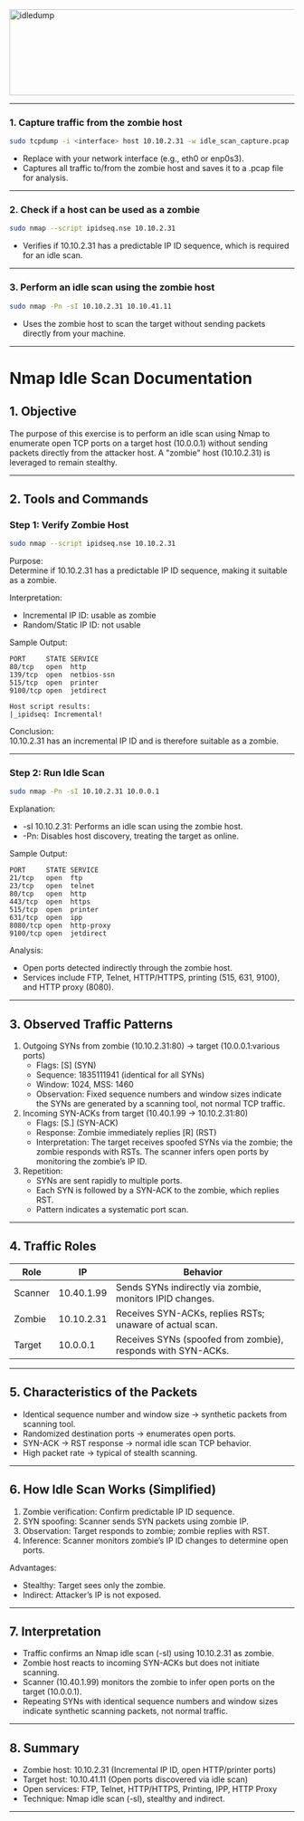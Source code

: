 
<img width="638" height="152" alt="idledump" src="https://github.com/user-attachments/assets/1bdc247c-15ef-40be-a15b-c1d05ccb02e7" />

---

### 1. Capture traffic from the zombie host

```bash
sudo tcpdump -i <interface> host 10.10.2.31 -w idle_scan_capture.pcap
```

- Replace <interface> with your network interface (e.g., eth0 or enp0s3).
- Captures all traffic to/from the zombie host and saves it to a .pcap file for analysis.

---

### 2. Check if a host can be used as a zombie

```bash
sudo nmap --script ipidseq.nse 10.10.2.31
```

- Verifies if 10.10.2.31 has a predictable IP ID sequence, which is required for an idle scan.

---

### 3. Perform an idle scan using the zombie host

```bash
sudo nmap -Pn -sI 10.10.2.31 10.10.41.11
```

- Uses the zombie host to scan the target without sending packets directly from your machine.

---

# Nmap Idle Scan Documentation

## 1. Objective

The purpose of this exercise is to perform an idle scan using Nmap to enumerate open TCP ports on a target host (10.0.0.1) without sending packets directly from the attacker host. A "zombie" host (10.10.2.31) is leveraged to remain stealthy.

---

## 2. Tools and Commands

### Step 1: Verify Zombie Host

```bash
sudo nmap --script ipidseq.nse 10.10.2.31
```

Purpose:  
 Determine if 10.10.2.31 has a predictable IP ID sequence, making it suitable as a zombie.

Interpretation:

- Incremental IP ID: usable as zombie
- Random/Static IP ID: not usable

Sample Output:

```
PORT     STATE SERVICE
80/tcp   open  http
139/tcp  open  netbios-ssn
515/tcp  open  printer
9100/tcp open  jetdirect

Host script results:
|_ipidseq: Incremental!
```

Conclusion:  
 10.10.2.31 has an incremental IP ID and is therefore suitable as a zombie.

---

### Step 2: Run Idle Scan

```bash
sudo nmap -Pn -sI 10.10.2.31 10.0.0.1
```

Explanation:

- -sI 10.10.2.31: Performs an idle scan using the zombie host.
- -Pn: Disables host discovery, treating the target as online.

Sample Output:

```
PORT     STATE SERVICE
21/tcp   open  ftp
23/tcp   open  telnet
80/tcp   open  http
443/tcp  open  https
515/tcp  open  printer
631/tcp  open  ipp
8080/tcp open  http-proxy
9100/tcp open  jetdirect
```

Analysis:

- Open ports detected indirectly through the zombie host.
- Services include FTP, Telnet, HTTP/HTTPS, printing (515, 631, 9100), and HTTP proxy (8080).

---

## 3. Observed Traffic Patterns

1. Outgoing SYNs from zombie (10.10.2.31:80) → target (10.0.0.1:various ports)
   - Flags: \[S\] (SYN)
   - Sequence: 1835111941 (identical for all SYNs)
   - Window: 1024, MSS: 1460
   - Observation: Fixed sequence numbers and window sizes indicate the SYNs are generated by a scanning tool, not normal TCP traffic.
2. Incoming SYN-ACKs from target (10.40.1.99 → 10.10.2.31:80)
   - Flags: \[S.\] (SYN-ACK)
   - Response: Zombie immediately replies \[R\] (RST)
   - Interpretation: The target receives spoofed SYNs via the zombie; the zombie responds with RSTs. The scanner infers open ports by monitoring the zombie’s IP ID.
3. Repetition:
   - SYNs are sent rapidly to multiple ports.
   - Each SYN is followed by a SYN-ACK to the zombie, which replies RST.
   - Pattern indicates a systematic port scan.

---

## 4. Traffic Roles

| Role    | IP         | Behavior                                                     |
|---------|------------|--------------------------------------------------------------|
| Scanner | 10.40.1.99 | Sends SYNs indirectly via zombie, monitors IPID changes.     |
| Zombie  | 10.10.2.31 | Receives SYN-ACKs, replies RSTs; unaware of actual scan.     |
| Target  | 10.0.0.1   | Receives SYNs (spoofed from zombie), responds with SYN-ACKs. |

---

## 5. Characteristics of the Packets

- Identical sequence number and window size → synthetic packets from scanning tool.
- Randomized destination ports → enumerates open ports.
- SYN-ACK → RST response → normal idle scan TCP behavior.
- High packet rate → typical of stealth scanning.

---

## 6. How Idle Scan Works (Simplified)

1. Zombie verification: Confirm predictable IP ID sequence.
2. SYN spoofing: Scanner sends SYN packets using zombie IP.
3. Observation: Target responds to zombie; zombie replies with RST.
4. Inference: Scanner monitors zombie’s IP ID changes to determine open ports.

Advantages:

- Stealthy: Target sees only the zombie.
- Indirect: Attacker’s IP is not exposed.

---

## 7. Interpretation

- Traffic confirms an Nmap idle scan (-sI) using 10.10.2.31 as zombie.
- Zombie host reacts to incoming SYN-ACKs but does not initiate scanning.
- Scanner (10.40.1.99) monitors the zombie to infer open ports on the target (10.0.0.1).
- Repeating SYNs with identical sequence numbers and window sizes indicate synthetic scanning packets, not normal traffic.

---

## 8. Summary

- Zombie host: 10.10.2.31 (Incremental IP ID, open HTTP/printer ports)
- Target host: 10.10.41.11 (Open ports discovered via idle scan)
- Open services: FTP, Telnet, HTTP/HTTPS, Printing, IPP, HTTP Proxy
- Technique: Nmap idle scan (-sI), stealthy and indirect.

---
